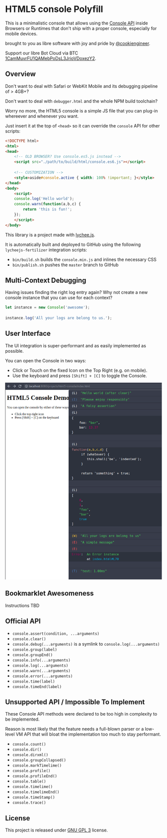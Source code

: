 
# HTML5 console Polyfill

This is a minimalistic console that allows using the
[Console API](https://developer.mozilla.org/en-US/docs/Web/API/console)
inside Browsers or Runtimes that don't ship with a 
proper console, especially for mobile devices.

brought to you as libre software with joy and pride by [@cookiengineer](http://cookie.engineer).

Support our libre Bot Cloud via BTC [1CamMuvrFU1QAMebPoDsL3JrioVDoxezY2](bitcoin:1CamMuvrFU1QAMebPoDsL3JrioVDoxezY2?amount=0.5&label=lychee.js%20Support).



## Overview

Don't want to deal with Safari or WebKit Mobile and
its debugging pipeline of > 4GB+?

Don't want to deal with `debugger.html` and the whole
NPM build toolchain?

Worry no more, the HTML5 console is a simple JS file
that you can plug-in whereever and whenever you want.

Just insert it at the top of `<head>` so it can
override the `console` API for other scripts:

```html
<!DOCTYPE html>
<html>
<head>
	<!-- OLD BROWSER? Use console.es5.js instead -->
	<script src="./path/to/build/html/console.es6.js"></script>

	<!-- CUSTOMIZATION -->
	<style>aside#console.active { width: 100% !important; }</style>
</head>
<body>
	<script>
	console.log('Hello world');
	console.warn(function(a,b,c) {
		return 'this is fun!';
	});
	</script>
</body>
```

This library is a project made with [lychee.js](https://lychee.js.org).

It is automatically built and deployed to GitHub using the following
`lycheejs-fertilizer` integration scripts:

- `bin/build.sh` builds the `console.min.js` and inlines the necessary CSS
- `bin/publish.sh` pushes the `master` branch to GitHub


## Multi-Context Debugging

Having issues finding the right log entry again? Why not create a new
console instance that you can use for each context?

```javascript
let instance = new Console('awesome');

instance.log('All your logs are belong to us.');
```


## User Interface

The UI integration is super-performant and as easily
implemented as possible.

You can open the Console in two ways:

- Click or Touch on the fixed Icon on the Top Right (e.g. on mobile).
- Use the keyboard and press `[Shift] + [C]` to toggle the Console.

![screenshot.png](screenshot.png)


## Bookmarklet Awesomeness

Instructions TBD


## Official API

- `console.assert(condition, ...arguments)`
- `console.clear()`
- `console.debug(...arguments)` is a symlink to `console.log(...arguments)`
- `console.group(label)`
- `console.groupEnd()`
- `console.info(...arguments)`
- `console.log(...arguments)`
- `console.warn(...arguments)`
- `console.error(...arguments)`
- `console.time(label)`
- `console.timeEnd(label)`

## Unsupported API / Impossible To Implement

These Console API methods were declared to be too
high in complexity to be implemented.

Reason is most likely that the feature needs a
full-blown parser or a low-level VM API that will
bloat the implementation too much to stay performant.

- `console.count()`
- `console.dir()`
- `console.dirxml()`
- `console.groupCollapsed()`
- `console.markTimelime()`
- `console.profile()`
- `console.profileEnd()`
- `console.table()`
- `console.timelime()`
- `console.timelimeEnd()`
- `console.timeStamp()`
- `console.trace()`


## License

This project is released under [GNU GPL 3](./LICENSE_GPL3.txt) license.

